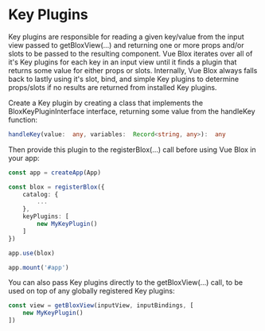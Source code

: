 # Key Plugins

Key plugins are responsible for reading a given key/value from the input view passed to getBloxView(...) and returning one or more props and/or slots to be passed to the resulting component. Vue Blox iterates over all of it's Key plugins for each key in an input view until it finds a plugin that returns some value for either props or slots. Internally, Vue Blox always falls back to lastly using it's slot, bind, and simple Key plugins to determine props/slots if no results are returned from installed Key plugins.

Create a Key plugin by creating a class that implements the BloxKeyPluginInterface interface, returning some value from the handleKey function:

```ts
handleKey(value:  any, variables:  Record<string, any>):  any
```

Then provide this plugin to the registerBlox(...) call before using Vue Blox in your app:

```ts
const app = createApp(App)

const blox = registerBlox({
	catalog: {
		...
	},
	keyPlugins: [
		new MyKeyPlugin()
	]
})

app.use(blox)

app.mount('#app')
```

You can also pass Key plugins directly to the getBloxView(...) call, to be used on top of any globally registered Key plugins:

```ts
const view = getBloxView(inputView, inputBindings, [
	new MyKeyPlugin()
])
```
